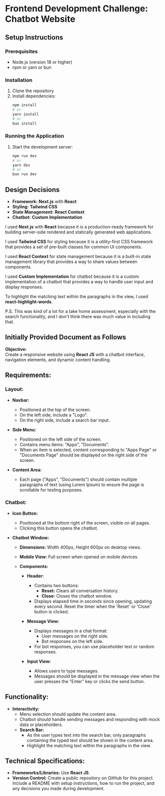 # Frontend Development Challenge: Chatbot Website

## Setup Instructions

### Prerequisites
- Node.js (version 18 or higher)
- npm or yarn or bun

### Installation
1. Clone the repository
2. Install dependencies:
   ```bash
   npm install
   # or
   yarn install
   # or
   bun install
   ```

### Running the Application
1. Start the development server:
   ```bash
   npm run dev
   # or
   yarn dev
   # or
   bun run dev
   ```

## Design Decisions

- **Framework:** **Next.js** with **React**
- **Styling:** **Tailwind CSS**
- **State Management:** **React Context**
- **Chatbot:** **Custom Implementation**

I used **Next.js** with **React** because it is a production-ready framework for building server-side rendered and statically generated web applications.

I used **Tailwind CSS** for styling because it is a utility-first CSS framework that provides a set of pre-built classes for common UI components.

I used **React Context** for state management because it is a built-in state management library that provides a way to share values between components.

I used **Custom Implementation** for chatbot because it is a custom implementation of a chatbot that provides a way to handle user input and display responses.

To highlight the matching text within the paragraphs in the view, I used **react-highlight-words**.

P.S. This was kind of a lot for a take home assessment, especially with the search functionality, and I don't think there was much value in including that.

## Initially Provided Document as Follows

**Objective:**  
Create a responsive website using **React JS** with a chatbot interface, navigation elements, and dynamic content handling.

## Requirements:

### Layout:
- **Navbar:** 
  - Positioned at the top of the screen.
  - On the left side, include a "Logo".
  - On the right side, include a search bar input.

- **Side Menu:** 
  - Positioned on the left side of the screen.
  - Contains menu items: "Apps", "Documents".
  - When an item is selected, content corresponding to "Apps Page" or "Documents Page" should be displayed on the right side of the screen.

- **Content Area:**
  - Each page ("Apps", "Documents") should contain multiple paragraphs of text (using Lorem Ipsum) to ensure the page is scrollable for testing purposes.

### Chatbot:
- **Icon Button:** 
  - Positioned at the bottom right of the screen, visible on all pages.
  - Clicking this button opens the chatbot.

- **Chatbot Window:**
  - **Dimensions:** Width 400px, Height 600px on desktop views.
  - **Mobile View:** Full screen when opened on mobile devices.
  
  - **Components:**
    - **Header:** 
      - Contains two buttons:
        - **Reset:** Clears all conversation history.
        - **Close:** Closes the chatbot window.
      - Displays elapsed time in seconds since opening, updating every second. Reset the timer when the 'Reset' or 'Close' button is clicked.
    
    - **Message View:** 
      - Displays messages in a chat format:
        - User messages on the right side.
        - Bot responses on the left side. 
      - For bot responses, you can use placeholder text or random responses.

    - **Input View:** 
      - Allows users to type messages.
      - Messages should be displayed in the message view when the user presses the "Enter" key or clicks the send button.

## Functionality:
- **Interactivity:** 
  - Menu selection should update the content area.
  - Chatbot should handle sending messages and responding with mock data or placeholders.
  - **Search Bar:** 
    - As the user types text into the search bar, only paragraphs containing the typed text should be shown in the content area.
    - Highlight the matching text within the paragraphs in the view.

## Technical Specifications:
- **Frameworks/Libraries:** Use **React JS**.
- **Version Control:** Create a public repository on GitHub for this project. Include a README with setup instructions, how to run the project, and any decisions you made during development.